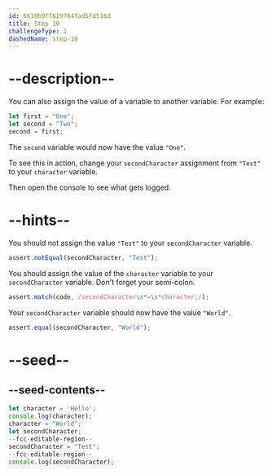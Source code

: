 ```yaml
---
id: 6610b9f7619764fad5fd516d
title: Step 10
challengeType: 1
dashedName: step-10
---
```


# --description--

You can also assign the value of a variable to another variable. For example:

```js
let first = "One";
let second = "Two";
second = first;
```

The `second` variable would now have the value `"One"`.

To see this in action, change your `secondCharacter` assignment from `"Test"` to your `character` variable.

Then open the console to see what gets logged.

# --hints--

You should not assign the value `"Test"` to your `secondCharacter` variable.

```js
assert.notEqual(secondCharacter, "Test");
```

You should assign the value of the `character` variable to your `secondCharacter` variable. Don't forget your semi-colon.

```js
assert.match(code, /secondCharacter\s*=\s*character;/);
```

Your `secondCharacter` variable should now have the value `"World"`.


```js
assert.equal(secondCharacter, "World");
```

# --seed--

## --seed-contents--

```js
let character = 'Hello';
console.log(character);
character = "World";
let secondCharacter;
--fcc-editable-region--
secondCharacter = "Test";
--fcc-editable-region--
console.log(secondCharacter);
```
